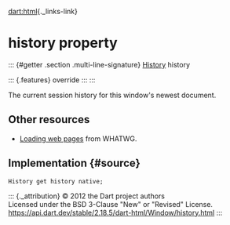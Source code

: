 [dart:html](../../dart-html/dart-html-library){._links-link}

history property
================

::: {#getter .section .multi-line-signature}
[History](../history-class) history

::: {.features}
override
:::
:::

The current session history for this window\'s newest document.

Other resources
---------------

-   [Loading web
    pages](https://html.spec.whatwg.org/multipage/browsers.html) from
    WHATWG.

Implementation {#source}
--------------

``` {.language-dart data-language="dart"}
History get history native;
```

::: {._attribution}
© 2012 the Dart project authors\
Licensed under the BSD 3-Clause \"New\" or \"Revised\" License.\
<https://api.dart.dev/stable/2.18.5/dart-html/Window/history.html>
:::
